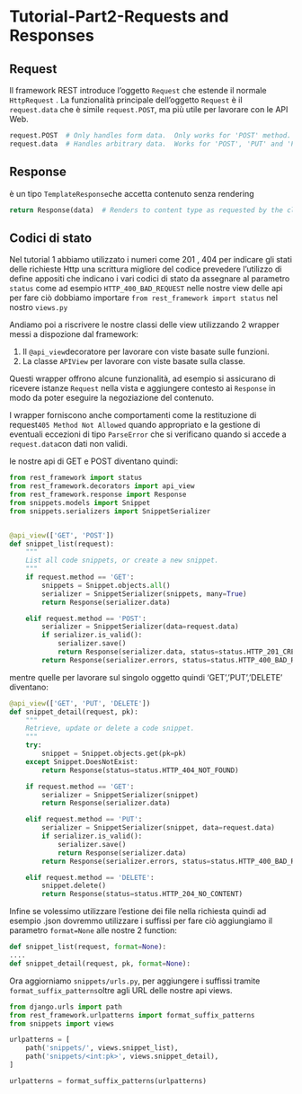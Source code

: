 # Tutorial-Part2-Requests and Responses

## Request

Il framework REST introduce l’oggetto `Request` che estende il normale `HttpRequest` . La funzionalità principale  dell’oggetto `Request` è il `request.data` che è simile `request.POST`, ma più utile per lavorare con le API Web.

```python
request.POST  # Only handles form data.  Only works for 'POST' method.
request.data  # Handles arbitrary data.  Works for 'POST', 'PUT' and 'PATCH' methods.
```

## Response

è un tipo `TemplateResponse`che accetta contenuto senza rendering

```python
return Response(data)  # Renders to content type as requested by the client.
```

## Codici di stato

Nel tutorial 1 abbiamo utilizzato i numeri come 201 , 404 per indicare gli stati delle richieste Http una scrittura migliore del codice prevedere l’utilizzo di define appositi che indicano i vari codici di stato da assegnare al parametro `status` come ad esempio `HTTP_400_BAD_REQUEST`  nelle nostre view delle api per fare ciò dobbiamo importare  `from rest_framework import status` nel nostro `views.py`

Andiamo poi  a riscrivere le nostre classi delle view utilizzando 2 wrapper messi a dispozione dal framework:

1. Il `@api_view`decoratore per lavorare con viste basate sulle funzioni.
2. La classe `APIView` per lavorare con viste basate sulla classe.

Questi wrapper offrono alcune funzionalità, ad esempio si assicurano di ricevere istanze `Request` nella vista e aggiungere contesto ai `Response` in modo da poter eseguire la negoziazione del contenuto.

I wrapper forniscono anche comportamenti come la restituzione di  request`405 Method Not Allowed` quando appropriato e la gestione di eventuali eccezioni di tipo `ParseError` che si verificano quando si accede a `request.data`con dati non validi.

le nostre api di GET e POST diventano quindi:

```python
from rest_framework import status
from rest_framework.decorators import api_view
from rest_framework.response import Response
from snippets.models import Snippet
from snippets.serializers import SnippetSerializer


@api_view(['GET', 'POST'])
def snippet_list(request):
    """
    List all code snippets, or create a new snippet.
    """
    if request.method == 'GET':
        snippets = Snippet.objects.all()
        serializer = SnippetSerializer(snippets, many=True)
        return Response(serializer.data)

    elif request.method == 'POST':
        serializer = SnippetSerializer(data=request.data)
        if serializer.is_valid():
            serializer.save()
            return Response(serializer.data, status=status.HTTP_201_CREATED)
        return Response(serializer.errors, status=status.HTTP_400_BAD_REQUEST)
```

mentre quelle per lavorare sul singolo oggetto quindi ‘GET’,’PUT’,’DELETE’ diventano:

```python
@api_view(['GET', 'PUT', 'DELETE'])
def snippet_detail(request, pk):
    """
    Retrieve, update or delete a code snippet.
    """
    try:
        snippet = Snippet.objects.get(pk=pk)
    except Snippet.DoesNotExist:
        return Response(status=status.HTTP_404_NOT_FOUND)

    if request.method == 'GET':
        serializer = SnippetSerializer(snippet)
        return Response(serializer.data)

    elif request.method == 'PUT':
        serializer = SnippetSerializer(snippet, data=request.data)
        if serializer.is_valid():
            serializer.save()
            return Response(serializer.data)
        return Response(serializer.errors, status=status.HTTP_400_BAD_REQUEST)

    elif request.method == 'DELETE':
        snippet.delete()
        return Response(status=status.HTTP_204_NO_CONTENT)
```

 Infine se volessimo utilizzare l’estione dei file nella richiesta quindi ad esempio .json dovremmo utilizzare i suffissi per fare ciò aggiungiamo il parametro `format=None` alle nostre 2 function:

```python
def snippet_list(request, format=None):
....
def snippet_detail(request, pk, format=None):
```

Ora aggiorniamo `snippets/urls.py`, per aggiungere i suffissi tramite `format_suffix_patterns`oltre agli URL  delle nostre api views.

```python
from django.urls import path
from rest_framework.urlpatterns import format_suffix_patterns
from snippets import views

urlpatterns = [
    path('snippets/', views.snippet_list),
    path('snippets/<int:pk>', views.snippet_detail),
]

urlpatterns = format_suffix_patterns(urlpatterns)
```
